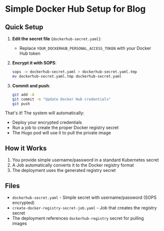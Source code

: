 # Simple Docker Hub Setup for Blog

## Quick Setup

1. **Edit the secret file** (`dockerhub-secret.yaml`):
   - Replace `YOUR_DOCKERHUB_PERSONAL_ACCESS_TOKEN` with your Docker Hub token

2. **Encrypt it with SOPS**:
   ```bash
   sops -e dockerhub-secret.yaml > dockerhub-secret.yaml.tmp
   mv dockerhub-secret.yaml.tmp dockerhub-secret.yaml
   ```

3. **Commit and push**:
   ```bash
   git add -A
   git commit -m "Update Docker Hub credentials"
   git push
   ```

That's it! The system will automatically:
- Deploy your encrypted credentials
- Run a job to create the proper Docker registry secret
- The Hugo pod will use it to pull the private image

## How it Works

1. You provide simple username/password in a standard Kubernetes secret
2. A Job automatically converts it to the Docker registry format
3. The deployment uses the generated registry secret

## Files

- `dockerhub-secret.yaml` - Simple secret with username/password (SOPS encrypted)
- `create-docker-registry-secret-job.yaml` - Job that creates the registry secret
- The deployment references `dockerhub-registry` secret for pulling images
